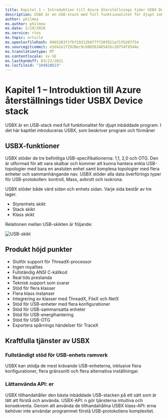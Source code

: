 ```yaml
---
title: Kapitel 1 – Introduktion till Azure återställnings tider USBX Device stack
description: USBX är en USB-stack med full funktionalitet för djupt inbäddade program. I det här kapitlet introduceras USBX som beskriver dess program och fördelar.
author: philmea
ms.author: philmea
ms.date: 5/19/2020
ms.service: rtos
ms.topic: article
ms.openlocfilehash: 6965303f1fbf19212b9f7ff20f811a71fb207f54
ms.sourcegitcommit: e3d42e1f2920ec9cb002634b542bc20754f9544e
ms.translationtype: MT
ms.contentlocale: sv-SE
ms.lasthandoff: 03/22/2021
ms.locfileid: "104828623"
---
```

# <a name="chapter-1---introduction-to-azure-rtos-usbx-device-stack"></a>Kapitel 1 – Introduktion till Azure återställnings tider USBX Device stack

USBX är en USB-stack med full funktionalitet för djupt inbäddade program. I det här kapitlet introduceras USBX, som beskriver program och förmåner 

## <a name="usbx-features"></a>USBX-funktioner

USBX stöder de tre befintliga USB-specifikationerna: 1,1, 2,0 och OTG. Den är utformad för att vara skalbar och kommer att kunna hantera enkla USB-topologier med bara en ansluten enhet samt komplexa topologier med flera enheter och sammanhängande nav. USBX stöder alla data överförings typer för USB-protokollen: kontroll, Mass, avbrott och isokrona.

USBX stöder både värd sidan och enhets sidan. Varje sida består av tre lager.

- Styrenhets skikt
- Stack skikt
- Klass skikt

Relationen mellan USB-skikten är följande:

![USB-skikt](media/usbx-device-stack/usb-layers.png)

## <a name="product-highlights"></a>Produkt höjd punkter

- Slutför support för ThreadX-processor
- Ingen royalties
- Fullständig ANSI C-källkod
- Real tids prestanda
- Teknisk support som svarar
- Stöd för flera klasser
- Flera klass instanser
- Integrering av klasser med ThreadX, FileX och NetX
- Stöd för USB-enheter med flera konfigurationer
- Stöd för USB-sammansatta enheter
- Stöd för USB-energihantering
- Stöd för USB-OTG
- Exportera spårnings händelser för TraceX

## <a name="powerful-services-of-usbx"></a>Kraftfulla tjänster av USBX

### <a name="complete-usb-device-framework-support"></a>Fullständigt stöd för USB-enhets ramverk

USBX kan stödja de mest krävande USB-enheterna, inklusive flera konfigurationer, flera gränssnitt och flera alternativa inställningar.

### <a name="easy-to-use-apis"></a>Lättanvända API: er

USBX tillhandahåller den bästa inbäddade USB-stacken på ett sätt som är lätt att förstå och använda. USBX-API: n gör tjänsterna intuitiva och konsekventa. Genom att använda de tillhandahållna USBX klass-API: erna behöver inte användar programmet förstå USB-protokollens komplexitet.
